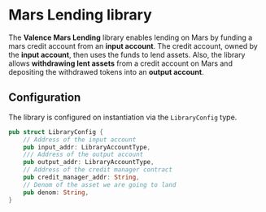# Mars Lending library

The **Valence Mars Lending** library enables lending on Mars by funding a mars credit account from an **input account**. The credit account, owned by the **input account**, then uses the funds to lend assets. Also, the library allows **withdrawing lent assets** from a credit account on Mars and depositing the withdrawed tokens into an **output account**.

## Configuration

The library is configured on instantiation via the `LibraryConfig` type.

```rust
pub struct LibraryConfig {
    // Address of the input account 
    pub input_addr: LibraryAccountType,
    /// Address of the output account
    pub output_addr: LibraryAccountType,
    // Address of the credit manager contract
    pub credit_manager_addr: String,
    // Denom of the asset we are going to land
    pub denom: String,
}
```
